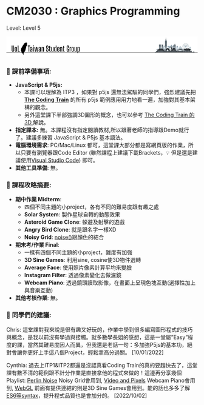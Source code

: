 # CM2030 : Graphics Programming

Level: Level 5

![ULTSG_Banner.png](Asset/ULTSG_Banner.png)

### 🔖  課前準備事項:

- **JavaScript & P5js:**
    - 本課可以理解為 ITP3 ，如果對 p5js 還無法駕馭的同學們，強烈建議先把 **[The Coding Train](https://www.youtube.com/playlist?list=PLRqwX-V7Uu6Zy51Q-x9tMWIv9cueOFTFA)** 的所有 p5js 範例應用用力地看一遍，加強對其基本架構的觀念。
    - 另外這堂課下半部強調3D圖形的概念，也可以參考 [The Coding Train 的3D ](https://youtube.com/playlist?list=PLRqwX-V7Uu6bPhi8sS1hHJ77n3zRO9FR_)解說。
- **指定課本:** 無。本課程沒有指定閱讀教材,所以跟著老師的指導跟Demo就行了。建議多練習 JavaScript & P5js 基本語法。
- **電腦環境需求**: PC/Mac/Linux 都可，這堂課大部分都是寫網頁版的作業，所以只要有瀏覽器跟Code Editor (雖然課程上建議下載Brackets，💡 但是還是建議使用[Visual Studio Code](https://code.visualstudio.com/)) 即可。
- **其他工具準備**: 無。

### 📓 課程攻略摘要:

- **期中作業 Midterm**:
    - 四個不同主題的小project，各有不同的難易度跟有趣之處
    - **Solar System**: 製作星球自轉的動態效果
    - **Asteroid Game Clone**: 躲避及射擊的遊戲
    - **Angry Bird Clone**: 就是跟名字一樣XD
    - **Noisy Grid**: [noise()](https://www.youtube.com/watch?v=Qf4dIN99e2w&list=PLRqwX-V7Uu6bgPNQAdxQZpJuJCjeOr7VD)跟顏色的結合
- **期末考/作業 Final**:
    - 一樣有四個不同主題的小project，難度有加強
    - **3D Sine Games**: 利用sine, cosine使3D物件選轉
    - **Average Face**: 使用照片像素計算平均來變臉
    - **Instagram Filter**: 透過像素變化去做濾鏡
    - **Webcam Piano**: 透過鏡頭讀取影像，在畫面上呈現色塊互動(選擇性加上與音樂互動)
- **其他考核作業**: 無。
    
    

### 🤩 **同學們的建議:**

Chris: 這堂課對我來說是很有趣又好玩的，作業中學到很多編寫圖形程式的技巧與概念，是我以前沒有學過與接觸。就多數學長姐的感想，這是一堂屬”Easy”程度的課，當然其難易度因人而異，但我還是老話一句：多加強P5js的基本功，絕對會讓你更好上手這八個Project，輕鬆拿高分過關。 [10/01/2022] 

Cynthia: 過去上ITP1&ITP2都還是沒認真看Coding Train的真的要趕快去了，這堂課有數不清的範例跟不計分作業是直接拿他的程式來做的！這邊再分享幾個Playlist: [Perlin Noise](https://youtube.com/playlist?list=PLRqwX-V7Uu6bgPNQAdxQZpJuJCjeOr7VD) Noisy Grid會用到, [Video and Pixels](https://youtube.com/playlist?list=PLRqwX-V7Uu6aKKsDHZdDvN6oCJ2hRY_Ig) Webcam Piano會用到, [WebGL](https://youtube.com/playlist?list=PLRqwX-V7Uu6bPhi8sS1hHJ77n3zRO9FR_) 前面有提供連結的則是3D Sine Games會用到。能的話也多多了解[ES6等syntax](https://youtube.com/playlist?list=PLRqwX-V7Uu6YgpA3Oht-7B4NBQwFVe3pr)，提升程式品質也是會加分的。 [2022/10/02]